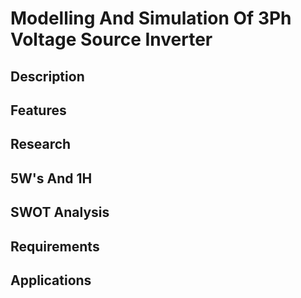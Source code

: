# Modelling And Simulation Of 3Ph Voltage Source Inverter
##  Description
## Features
## Research
##  5W's And 1H
## SWOT Analysis
## Requirements
## Applications
